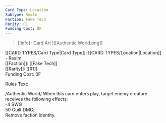 ```yaml
---
Card Type: Location
Subtype: Realm
Faction: Fake Tech
Rarity: R1
Funding Cost: 0F
---
```

> [!info]- Card Art
> ![[Authentic World.png]]

[[CARD TYPES/Card Type|Card Type]]: [[CARD TYPES/Location|Location]] - Realm  
[[Faction]]: [[Fake Tech]]  
[[Rarity]]: [[R1]]  
Funding Cost: 0F  

Rules Text:  

/Authentic World/ When this card enters play, target enemy creature receives the following effects:  
-4 SWG  
50 Guilt DMG;  
Remove faction identity.  